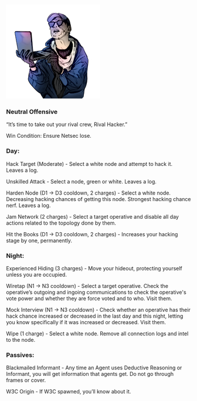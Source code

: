 ![rivalhacker.png](Images/rivalhacker.png)

### **Neutral Offensive**

“It’s time to take out your rival crew, Rival Hacker.”

Win Condition: Ensure Netsec lose.

### **Day:**

Hack Target (Moderate) - Select a white node and attempt to hack it. Leaves a log.

Unskilled Attack - Select a node, green or white. Leaves a log.

Harden Node (D1 -> D3 cooldown, 2 charges) - Select a white node. Decreasing hacking chances of getting this node. Strongest hacking chance nerf. Leaves a log.

Jam Network (2 charges) - Select a target operative and disable all day actions related to the topology done by them.

Hit the Books (D1 -> D3 cooldown, 2 charges) - Increases your hacking stage by one, permanently.

### **Night:**

Experienced Hiding (3 charges) - Move your hideout, protecting yourself unless you are occupied.

Wiretap (N1 -> N3 cooldown) - Select a target operative. Check the operative’s outgoing and ingoing communications to check the operative's vote power and whether they are force voted and to who. Visit them.

Mock Interview (N1 -> N3 cooldown) - Check whether an operative has their hack chance increased or decreased in the last day and this night, letting you know specifically if it was increased or decreased. Visit them.

Wipe (1 charge) - Select a white node. Remove all connection logs and intel to the node.

### **Passives:**

Blackmailed Informant - Any time an Agent uses Deductive Reasoning or Informant, you will get information that agents get. Do not go through frames or cover.

W3C Origin - If W3C spawned, you’ll know about it.